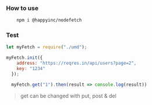 ### How to use 

```bash
    npm i @happyinc/nodefetch
```


### Test

```js
let myFetch = require("./umd");

myFetch.init({
    address: "https://reqres.in/api/users?page=2",
    key: "1234"
  });

  myFetch.get("1").then(result => console.log(result))

```
> get can be changed with put, post & del